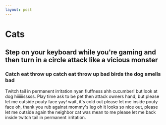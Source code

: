 ```yaml
---
layout: post
---
```


# Cats

## Step on your keyboard while you're gaming and then turn in a circle attack like a vicious monster
### Catch eat throw up catch eat throw up bad birds the dog smells bad
Twitch tail in permanent irritation nyan fluffness ahh cucumber! but look at dog hiiiiiisssss. Play time ask to be pet then attack owners hand, but please let me outside pouty face yay! wait, it's cold out please let me inside pouty face oh, thank you rub against mommy's leg oh it looks so nice out, please let me outside again the neighbor cat was mean to me please let me back inside twitch tail in permanent irritation. 